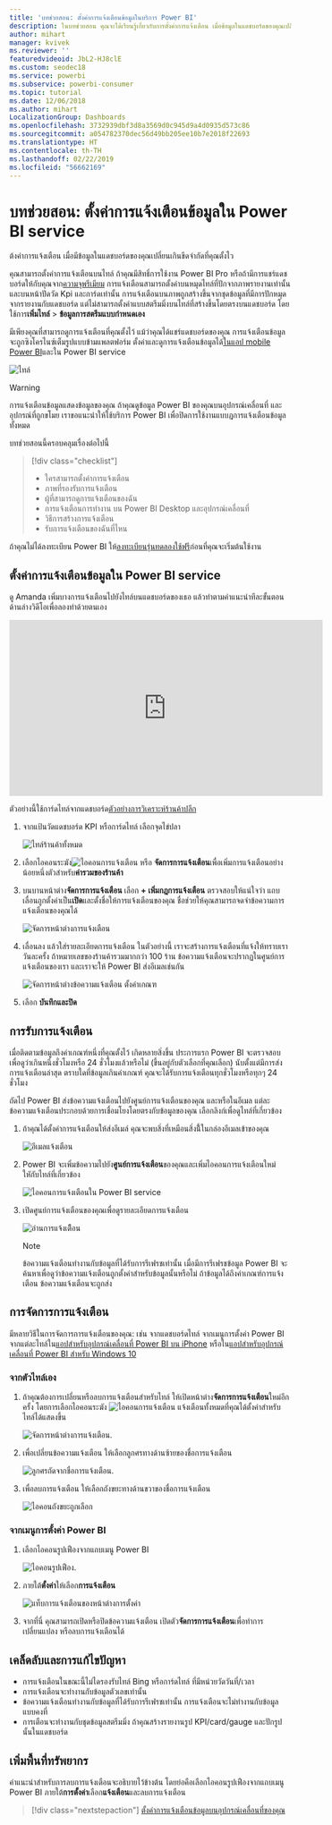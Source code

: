 ```yaml
---
title: 'บทช่วยสอน: ตั้งค่าการแจ้งเตือนข้อมูลในบริการ Power BI'
description: ในบทช่วยสอน คุณจะได้เรียนรู้เกี่ยวกับการตั้งค่าการแจ้งเตือน เมื่อข้อมูลในแดชบอร์ดของคุณเปลี่ยนเกินขีดจำกัดที่คุณตั้งไว้ในบริการ Power BI ของ Microsoft
author: mihart
manager: kvivek
ms.reviewer: ''
featuredvideoid: JbL2-HJ8clE
ms.custom: seodec18
ms.service: powerbi
ms.subservice: powerbi-consumer
ms.topic: tutorial
ms.date: 12/06/2018
ms.author: mihart
LocalizationGroup: Dashboards
ms.openlocfilehash: 3732939dbf3d8a3569d0c945d9a4d0935d573c86
ms.sourcegitcommit: a054782370dec56d49bb205ee10b7e2018f22693
ms.translationtype: HT
ms.contentlocale: th-TH
ms.lasthandoff: 02/22/2019
ms.locfileid: "56662169"
---
```

# <a name="tutorial-set-data-alerts-in-power-bi-service"></a>บทช่วยสอน: ตั้งค่าการแจ้งเตือนข้อมูลใน Power BI service
ต้งค่าการแจ้งเตือน เมื่อมีข้อมูลในแดชบอร์ดของคุณเปลี่ยนเกินขีดจำกัดที่คุณตั้งไว 

คุณสามารถตั้งค่าการแจ้งเตือนบนไทล์ ถ้าคุณมีสิทธิ์การใช้งาน Power BI Pro หรือถ้ามีการแชร์แดชบอร์ดให้กับคุณจาก[ความจุพรีเมียม](../service-premium.md) การแจ้งเตือนสามารถตั้งค่าบนหมุดไทล์ที่ปักจากภาพรายงานเท่านั้น และบนหน้าปัดวัด Kpi และการ์ดเท่านั้น การแจ้งเตือนบนภาพถูกสร้างขึ้นจากชุดข้อมูลที่มีการปักหมุดจากรายงานกับแดชบอร์ด แต่ไม่สามารถตั้งค่าแบบสตรีมมิ่งบนไทล์ที่สร้างขึ้นโดยตรงบนแดชบอร์ด โดยใช้การ**เพิ่มไทล์**  >   **ข้อมูลการสตรีมแบบกำหนดเอง** 

มีเพียงคุณที่สามารถดูการแจ้งเตือนที่คุณตั้งไว้ แม้ว่าคุณได้แชร์แดชบอร์ดของคุณ การแจ้งเตือนข้อมูลจะถูกซิงโครไนซ์เต็มรูปแบบข้ามแพลตฟอร์ม ตั้งค่าและดูการแจ้งเตือนข้อมูลได้[ในแอป mobile Power BI](mobile/mobile-set-data-alerts-in-the-mobile-apps.md)และใน Power BI service 

![ไทล์](../media/service-set-data-alerts/powerbi-alert-types-new.png)

> [!WARNING]
> การแจ้งเตือนข้อมูลแสดงข้อมูลของคุณ ถ้าคุณดูข้อมูล Power BI ของคุณบนอุปกรณ์เคลื่อนที่ และอุปกรณ์ที่ถูกขโมย เราขอแนะนำให้ใช้บริการ Power BI เพื่อปิดการใช้งานแบบฎการแจ้งเตือนข้อมูลทั้งหมด
> 

บทช่วยสอนนี้ครอบคลุมเรื่องต่อไปนี้
> [!div class="checklist"]
> * ใครสามารถตั้งค่าการแจ้งเตือน
> * ภาพที่รองรับการแจ้งเตือน
> * ผู้ที่สามารถดูการแจ้งเตือนของฉัน
> * การแจ้งเตือนการทำงาน บน Power BI Desktop และอุปกรณ์เคลื่อนที่
> * วิธีการสร้างการแจ้งเตือน
> * รับการแจ้งเตือนของฉันที่ไหน

ถ้าคุณไม่ได้ลงทะเบียน Power BI ให้[ลงทะเบียนรุ่นทดลองใช้ฟรี](https://app.powerbi.com/signupredirect?pbi_source=web)ก่อนที่คุณจะเริ่มต้นใช้งาน

## <a name="set-data-alerts-in-power-bi-service"></a>ตั้งค่าการแจ้งเตือนข้อมูลใน Power BI service
ดู Amanda เพิ่มบางการแจ้งเตือนไปยังไทล์บนแดชบอร์ดของเธอ แล้วทำตามคำแนะนำทีละขั้นตอนด้านล่างวิดีโอเพื่อลองทำด้วยตนเอง

<iframe width="560" height="315" src="https://www.youtube.com/embed/JbL2-HJ8clE" frameborder="0" allowfullscreen></iframe>

ตัวอย่างนี้ใช้การ์ดไทล์จากแดชบอร์ด[ตัวอย่างการวิเคราะห์ร้านค้าปลีก](http://go.microsoft.com/fwlink/?LinkId=529778)

1. จากแป้นวัดแดชบอร์ด KPI หรือการ์ดไทล์ เลือกจุดไข่ปลา
   
   ![ไทล์ร้านค้าทั้งหมด](media/end-user-alerts/powerbi-card.png)
2. เลือกไอคอนระฆัง![ไอคอนการแจ้งเตือน](media/end-user-alerts/power-bi-bell-icon.png) หรือ **จัดการการแจ้งเตือน**เพื่อเพิ่มการแจ้งเตือนอย่างน้อยหนึ่งตัวสำหรับ**ค่ารวมของร้านค้า**
   
1. บนบานหน้าต่าง**จัดการการแจ้งเตือน** เลือก **+ เพิ่มกฎการแจ้งเตือน**  ตรวจสอบให้แน่ใจว่า แถบเลื่อนถูกตั้งค่าเป็น**เปิด**และตั้งชื่อให้การแจ้งเตือนของคุณ ชื่อช่วยให้คุณสามารถจดจำข้อความการแจ้งเตือนของคุณได้
   
   ![จัดการหน้าต่างการแจ้งเตือน](media/end-user-alerts/powerbi-alert-title.png)
4. เลื่อนลง แล้วใส่รายละเอียดการแจ้งเตือน  ในตัวอย่างนี้ เราจะสร้างการแจ้งเตือนที่แจ้งให้ทราบเราวันละครั้ง ถ้าหมายเลขของร้านค้ารวมมากกว่า 100 ร้าน ข้อความแจ้งเตือนจะปรากฏในศูนย์การแจ้งเตือนของเรา และเราจะให้ Power BI ส่งอีเมลเช่นกัน
   
   ![จัดการหน้าต่างข้อความแจ้งเตือน ตั้งค่าเกณฑ](media/end-user-alerts/power-bi-set-alert-details.png)
5. เลือก **บันทึกและปิด**

## <a name="receiving-alerts"></a>การรับการแจ้งเตือน
เมื่อติดตามข้อมูลถึงค่าเกณฑ์หนึ่งที่คุณตั้งไว้ เกิดหลายสิ่งขึ้น ประการแรก Power BI จะตรวจสอบเพื่อดูว่าเกินหนึ่งชั่วโมงหรือ 24 ชั่วโมงแล้วหรือไม่ (ขึ้นอยู่กับตัวเลือกที่คุณเลือก) นับตั้งแต่มีการส่งการแจ้งเตือนล่าสุด ตราบใดที่ข้อมูลเกินค่าเกณฑ์ คุณจะได้รับการแจ้งเตือนทุกชั่วโมงหรือทุกๆ 24 ชั่วโมง

ถัดไป Power BI ส่งข้อความแจ้งเตือนไปยังศูนย์การแจ้งเตือนของคุณ และหรือในอีเมล แต่ละข้อความแจ้งเตือนประกอบด้วยการเชื่อมโยงโดยตรงกับข้อมูลของคุณ เลือกลิงก์เพื่อดูไทล์ที่เกี่ยวข้อง  

1. ถ้าคุณได้ตั้งค่าการแจ้งเตือนให้ส่งอีเมล์ คุณจะพบสิ่งที่เหมือนสิ่งนี้้ในกล่องอีเมลเข้าของคุณ
   
   ![อีเมลแจ้งเตือน](media/end-user-alerts/powerbi-alerts-email.png)
2. Power BI จะเพิ่มข้อความไปยัง**ศูนย์การแจ้งเตือน**ของคุณและเพิ่มไอคอนการแจ้งเตือนใหม่ใหักับไทล์ที่เกี่ยวข้อง
   
   ![ไอคอนการแจ้งเตือนใน Power BI service](media/end-user-alerts/powerbi-alert-notifications.png)
3. เปิดศูนย์การแจ้งเตือนของคุณเพื่อดูรายละเอียดการแจ้งเตือน
   
    ![อ่านการแจ้งเตืิอน](media/end-user-alerts/powerbi-alert-notification.png)
   
   > [!NOTE]
   > ข้อความแจ้งเตือนทำงานกับข้อมูลที่ได้รับการรีเฟรชเท่านั้น เมื่อมีการรีเฟรชข้อมูล Power BI จะค้นหาเพื่อดูว่าข้อความแจ้งเตือนถูกตั้งค่าสำหรับข้อมูลนั้นหรือไม่ ถ้าข้อมูลได้ถึงค่าเกณฑ์การแจ้งเตือน ข้อความแจ้งเตือนจะถูกส่ง
   > 
   > 

## <a name="managing-alerts"></a>การจัดการการแจ้งเตือน
มีหลายวิธีในการจัดการการแจ้งเตือนของคุณ: เช่น จากแดชบอร์ดไทล์ จากเมนูการตั้งค่า Power BI จากแต่ละไทล์ใน[แอปสำหรับอุปกรณ์เคลื่อนที่ Power BI บน iPhone](mobile/mobile-set-data-alerts-in-the-mobile-apps.md) หรือใน[แอปสำหรับอุปกรณ์เคลื่อนที่ Power BI สำหรับ Windows 10](mobile/mobile-set-data-alerts-in-the-mobile-apps.md)

### <a name="from-the-tile-itself"></a>จากตัวไทล์เอง
1. ถ้าคุณต้องการเปลี่ยนหรือลบการแจ้งเตือนสำหรับไทล์ ให้เปิดหน้าต่าง**จัดการการแจ้งเตือน**ใหม่อีกครั้ง โดยการเลือกไอคอนระฆัง ![ไอคอนการแจ้งเตือน](media/end-user-alerts/power-bi-bell-icon.png) แจ้งเตือนทั้งหมดที่คุณได้ตั้งค่าสำหรับไทล์ได้แสดงขึ้น
   
    ![จัดการหน้าต่างการแจ้งเตือน](media/end-user-alerts/powerbi-see-alerts.png).
2. เพื่อเปลี่ยนข้อความแจ้งเตือน ให้เลือกลูกศรทางด้านซ้ายของชื่อการแจ้งเตือน
   
    ![ลูกศรถัดจากชื่อการแจ้งเตือน](media/end-user-alerts/powerbi-see-alerts-arrow.png).
3. เพื่อลบการแจ้งเตือน ให้เลือกถังขยะทางด้านขวาของชื่อการแจ้งเตือน
   
      ![ไอคอนถังขยะถูกเลือก](media/end-user-alerts/powerbi-see-alerts-delete.png)

### <a name="from-the-power-bi-settings-menu"></a>จากเมนูการตั้งค่า Power BI
1. เลือกไอคอนรูปเฟืองจากแถบเมนู Power BI
   
    ![ไอคอนรูปเฟือง](media/end-user-alerts/powerbi-gear-icon.png).
2. ภายใต้**ตั้งค่า**ให้เลือก**การแจ้งเตือน**
   
    ![แท็บการแจ้งเตือนของหน้าต่างการตั้งค่า](media/end-user-alerts/powerbi-alert-settings.png)
3. จากที่นี่ คุณสามารถเปิดหรือปิดข้อความแจ้งเตือน เปิดตัว**จัดการการแจ้งเตือน**เพื่อทำการเปลี่ยนแปลง หรือลบการแจ้งเตือนได้

## <a name="tips-and-troubleshooting"></a>เคล็ดลับและการแก้ไขปัญหา
* การแจ้งเตือนในขณะนี้ไม่ไดรองรับไทล์ Bing หรือการ์ดไทล์ ที่มีหน่วยวัดวันที่/เวลา
* การแจ้งเตือนจะทำงานกับข้อมูลตัวเลขเท่านั้น
* ข้อความแจ้งเตือนทำงานกับข้อมูลที่ได้รับการรีเฟรชเท่านั้น การแจ้งเตือนจะไม่ทำงานกับข้อมูลแบบคงที่
* การเตือนจะทำงานกับชุดข้อมูลสตรีมมิ่ง ถ้าคุณสร้างรายงานรูป KPI/card/gauge และปักรูปนั้นในแดชบอร์ด

## <a name="clean-up-resources"></a>เพิ่มพื้นที่ทรัพยากร
คำแนะนำสำหรับการลบการแจ้งเตือนจะอธิบายไว้ข้างต้น โดยย่อคือเลือกไอคอนรูปเฟืองจากแถบเมนู Power BI ภายใต้**การตั้งค่า**เลือก**แจ้งเตือน**และลบการแจ้งเตือน

> [!div class="nextstepaction"]
> [ตั้งค่าการแจ้งเตือนข้อมูลบนอุปกรณ์เคลื่อนที่ของคุณ](mobile/mobile-set-data-alerts-in-the-mobile-apps.md)


